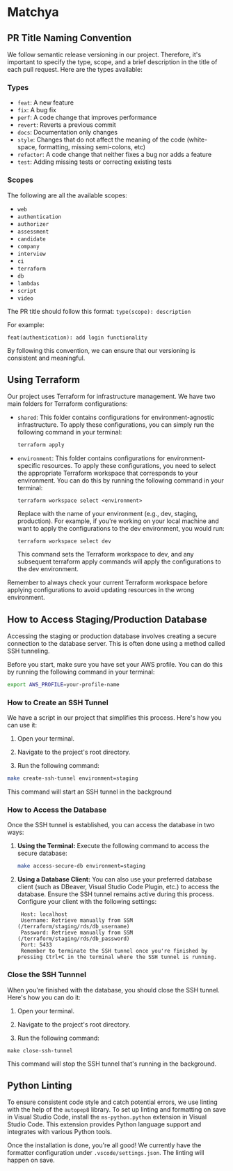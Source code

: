# Matchya

## PR Title Naming Convention

We follow semantic release versioning in our project. Therefore, it's important to specify the type, scope, and a brief description in the title of each pull request. Here are the types available:

### Types

- `feat`: A new feature
- `fix`: A bug fix
- `perf`: A code change that improves performance
- `revert`: Reverts a previous commit
- `docs`: Documentation only changes
- `style`: Changes that do not affect the meaning of the code (white-space, formatting, missing semi-colons, etc)
- `refactor`: A code change that neither fixes a bug nor adds a feature
- `test`: Adding missing tests or correcting existing tests

### Scopes

The following are all the available scopes:

- `web`
- `authentication`
- `authorizer`
- `assessment`
- `candidate`
- `company`
- `interview`
- `ci`
- `terraform`
- `db`
- `lambdas`
- `script`
- `video`

The PR title should follow this format: `type(scope): description`

For example:

`feat(authentication): add login functionality`

By following this convention, we can ensure that our versioning is consistent and meaningful.

## Using Terraform

Our project uses Terraform for infrastructure management. We have two main folders for Terraform configurations:

- `shared`: This folder contains configurations for environment-agnostic infrastructure. To apply these configurations, you can simply run the following command in your terminal:

  ```sh
  terraform apply
  ```

- `environment`: This folder contains configurations for environment-specific resources. To apply these configurations, you need to select the appropriate Terraform workspace that corresponds to your environment. You can do this by running the following command in your terminal:

  ```
  terraform workspace select <environment>
  ```

  Replace <environment> with the name of your environment (e.g., dev, staging, production). For example, if you're working on your local machine and want to apply the configurations to the dev environment, you would run:

  ```
  terraform workspace select dev
  ```

  This command sets the Terraform workspace to dev, and any subsequent terraform apply commands will apply the configurations to the dev environment.

Remember to always check your current Terraform workspace before applying configurations to avoid updating resources in the wrong environment.

## How to Access Staging/Production Database

Accessing the staging or production database involves creating a secure connection to the database server. This is often done using a method called SSH tunneling.

Before you start, make sure you have set your AWS profile. You can do this by running the following command in your terminal:

```sh
export AWS_PROFILE=your-profile-name
```

### How to Create an SSH Tunnel

We have a script in our project that simplifies this process. Here's how you can use it:

1. Open your terminal.

2. Navigate to the project's root directory.

3. Run the following command:

```sh
make create-ssh-tunnel environment=staging
```

This command will start an SSH tunnel in the background

### How to Access the Database

Once the SSH tunnel is established, you can access the database in two ways:

1. **Using the Terminal:**
   Execute the following command to access the secure database:

   ```sh
   make access-secure-db environment=staging
   ```

2. **Using a Database Client:**
   You can also use your preferred database client (such as DBeaver, Visual Studio Code Plugin, etc.) to access the database. Ensure the SSH tunnel remains active during this process. Configure your client with the following settings:

   ```
    Host: localhost
    Username: Retrieve manually from SSM (/terraform/staging/rds/db_username)
    Password: Retrieve manually from SSM (/terraform/staging/rds/db_password)
    Port: 5433
    Remember to terminate the SSH tunnel once you're finished by pressing Ctrl+C in the terminal where the SSH tunnel is running.
   ```

### Close the SSH Tunnnel

When you're finished with the database, you should close the SSH tunnel. Here's how you can do it:

1. Open your terminal.

2. Navigate to the project's root directory.

3. Run the following command:

```
make close-ssh-tunnel
```

This command will stop the SSH tunnel that's running in the background.

## Python Linting

To ensure consistent code style and catch potential errors, we use linting with the help of the `autopep8` library. To set up linting and formatting on save in Visual Studio Code, install the `ms-python.python` extension in Visual Studio Code. This extension provides Python language support and integrates with various Python tools.

Once the installation is done, you're all good! We currently have the formatter configuration under `.vscode/settings.json`. The linting will happen on save.
